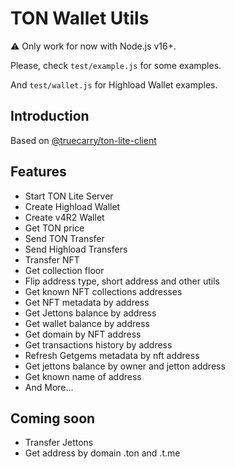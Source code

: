# TON Wallet Utils

⚠️ Only work for now with Node.js v16+.

Please, check `test/example.js` for some examples.

And `test/wallet.js` for Highload Wallet examples.

## Introduction
Based on [@truecarry/ton-lite-client](https://www.npmjs.com/package/@truecarry/ton-lite-client)

## Features
- Start TON Lite Server
- Create Highload Wallet
- Create v4R2 Wallet
- Get TON price
- Send TON Transfer
- Send Highload Transfers
- Transfer NFT
- Get collection floor
- Flip address type, short address and other utils
- Get known NFT collections addresses
- Get NFT metadata by address
- Get Jettons balance by address
- Get wallet balance by address
- Get domain by NFT address
- Get transactions history by address
- Refresh Getgems metadata by nft address
- Get jettons balance by owner and jetton address
- Get known name of address
- And More...

## Coming soon
- Transfer Jettons
- Get address by domain .ton and .t.me